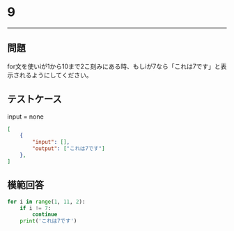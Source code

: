 # 9

---
## 問題

for文を使いiが1から10まで2こ刻みにある時、もしiが7なら「これは7です」と表示されるようにしてください。

## テストケース
input = none
```json
[
	{
		"input": [],
		"output": ["これは7です"]
  	},
]
```

## 模範回答
```python
for i in range(1, 11, 2):
    if i != 7:
        continue
    print('これは7です')
```